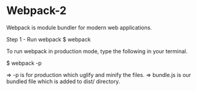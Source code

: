 # Webpack-2
Webpack is module bundler for modern web applications.

Step 1 - Run webpack
$ webpack

To run webpack in production mode, type the following in your terminal.

$ webpack -p

=> -p is for production which uglify and minify the files.
=> bundle.js is our bundled file which is added to dist/ directory.

